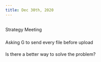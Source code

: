 ```yaml
---
title: Dec 30th, 2020
---
```


##
Strategy Meeting
###
Asking G to send every file before upload
####
Is  there a better way to solve the problem?
####
